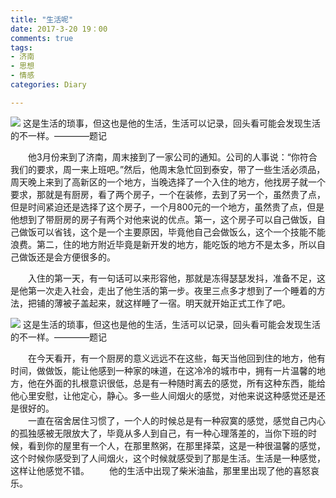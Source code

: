 ```yaml
---
title: "生活呢"
date: 2017-3-20 19：00
comments: true
tags: 
- 济南
- 思想
- 情感
categories: Diary

---
```


![](/images/2017-03-19.jpg)
这是生活的琐事，但这也是他的生活，生活可以记录，回头看可能会发现生活的不一样。————题记


&emsp;&emsp;他3月份来到了济南，周末接到了一家公司的通知。公司的人事说：“你符合我们的要求，周一来上班吧。”然后，他周末急忙回到泰安，带了一些生活必须品，周天晚上来到了高新区的一个地方，当晚选择了一个入住的地方，他找房子就一个要求，那就是有厨房，看了两个房子，一个在装修，去到了另一个，虽然贵了点，但是时间紧迫还是选择了这个房子，一个月800元的一个地方，虽然贵了点，但是他想到了带厨房的房子有两个对他来说的优点。第一，这个房子可以自己做饭，自己做饭可以省钱，这个是一个主要原因，毕竟他自己会做饭么，这个一个技能不能浪费。第二，住的地方附近毕竟是新开发的地方，能吃饭的地方不是太多，所以自己做饭还是会方便很多的。  

&emsp;&emsp;入住的第一天，有一句话可以来形容他，那就是冻得瑟瑟发抖，准备不足，这是他第一次走入社会，走出了他生活的第一步。夜里三点多才想到了一个睡着的方法，把铺的薄被子盖起来，就这样睡了一宿。明天就开始正式工作了吧。  

![](/images/2017-03-20.jpg)
这是生活的琐事，但这也是他的生活，生活可以记录，回头看可能会发现生活的不一样。————题记

&emsp;&emsp;在今天看开，有一个厨房的意义远远不在这些，每天当他回到住的地方，他有时间，做做饭，能让他感到一种家的味道，在这冷冷的城市中，拥有一片温馨的地方，他在外面的扎根意识很低，总是有一种随时离去的感觉，所有这种东西，能给他心里安慰，让他定心，静心。多一些人间烟火的感觉，对他来说这种感觉还是还是很好的。  
 &emsp;&emsp;一直在宿舍居住习惯了，一个人的时候总是有一种寂寞的感觉，感觉自己内心的孤独感被无限放大了，毕竟从多人到自己，有一种心理落差的，当你下班的时候，看到你的屋里有一个人，在那里熬粥，在那里择菜，这是一种很温馨的感觉，这个时候你感受到了人间烟火，这个时候就感受到了那是生活。生活是一种感觉，这样让他感觉不错。
  &emsp;&emsp;他的生活中出现了柴米油盐，那里里出现了他的喜怒哀乐。  


